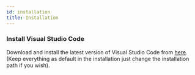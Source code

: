 ```yaml
---
id: installation
title: Installation
---
```


### Install Visual Studio Code

Download and install the latest version of Visual Studio Code from [here](https://code.visualstudio.com/download). (Keep everything as default in the installation just change the installation path if you wish).